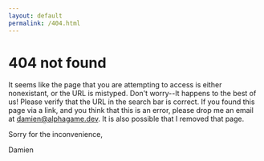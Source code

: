 ```yaml
---
layout: default
permalink: /404.html
---
```

# 404 not found
It seems like the page that you are attempting to access is either nonexistant, or the URL is mistyped.  Don't worry--It happens to the best of us!  Please verify that the URL in the search bar is correct.  If you found this page via a link, and you think that this is an error, please drop me an email at [damien@alphagame.dev](mailto:damien@alphagame.dev).  It is also possible that I removed that page.


Sorry for the inconvenience,

Damien
